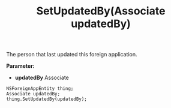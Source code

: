 ﻿---
uid: crmscript_ref_NSForeignAppEntity_SetUpdatedBy
title: SetUpdatedBy(Associate updatedBy)
intellisense: NSForeignAppEntity.SetUpdatedBy
keywords: NSForeignAppEntity, GetUpdatedBy
so.topic: reference
---

The person that last updated this foreign application.

**Parameter:** 
 - **updatedBy** Associate

```crmscript
NSForeignAppEntity thing;
Associate updatedBy;
thing.SetUpdatedBy(updatedBy);
```

